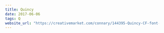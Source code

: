 ```yaml
---
title: Quincy
date: 2017-06-06
tags: Q
website_url: "https://creativemarket.com/connary/144395-Quincy-CF-font-family"
---
```

